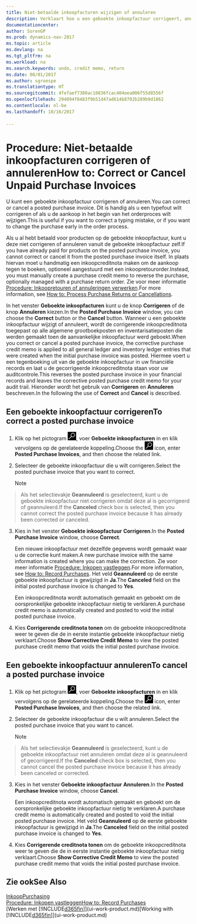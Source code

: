 ```yaml
---
title: Niet-betaalde inkoopfacturen wijzigen of annuleren
description: Verklaart hoe u een geboekte inkoopfactuur corrigeert, annuleert of ongedaan maakt, en hoe u automatisch een inkoopcreditnota gemaakt.
documentationcenter: 
author: SorenGP
ms.prod: dynamics-nav-2017
ms.topic: article
ms.devlang: na
ms.tgt_pltfrm: na
ms.workload: na
ms.search.keywords: undo, credit memo, return
ms.date: 08/01/2017
ms.author: sgroespe
ms.translationtype: HT
ms.sourcegitcommit: 4fefaef7380ac10836fcac404eea006f55d8556f
ms.openlocfilehash: 294094f8483f9b51d47ad614b8702b289b9d1862
ms.contentlocale: nl-be
ms.lasthandoff: 10/16/2017

---
```

# <a name="how-to-correct-or-cancel-unpaid-purchase-invoices"></a><span data-ttu-id="b334b-103">Procedure: Niet-betaalde inkoopfacturen corrigeren of annuleren</span><span class="sxs-lookup"><span data-stu-id="b334b-103">How to: Correct or Cancel Unpaid Purchase Invoices</span></span>
<span data-ttu-id="b334b-104">U kunt een geboekte inkoopfactuur corrigeren of annuleren.</span><span class="sxs-lookup"><span data-stu-id="b334b-104">You can correct or cancel a posted purchase invoice.</span></span> <span data-ttu-id="b334b-105">Dit is handig als u een typefout wilt corrigeren of als u de aankoop in het begin van het orderproces wilt wijzigen.</span><span class="sxs-lookup"><span data-stu-id="b334b-105">This is useful if you want to correct a typing mistake, or if you want to change the purchase early in the order process.</span></span>

<span data-ttu-id="b334b-106">Als u al hebt betaald voor producten op de geboekte inkoopfactuur, kunt u deze niet corrigeren of annuleren vanuit de geboekte inkoopfactuur zelf.</span><span class="sxs-lookup"><span data-stu-id="b334b-106">If you have already paid for products on the posted purchase invoice, you cannot correct or cancel it from the posted purchase invoice itself.</span></span> <span data-ttu-id="b334b-107">In plaats hiervan moet u handmatig een inkoopcreditnota maken om de aankoop tegen te boeken, optioneel aangestuurd met een inkoopretourorder.</span><span class="sxs-lookup"><span data-stu-id="b334b-107">Instead, you must manually create a purchase credit memo to reverse the purchase, optionally managed with a purchase return order.</span></span> <span data-ttu-id="b334b-108">Zie voor meer informatie [Procedure: Inkoopretouren of annuleringen verwerken](purchasing-how-process-purchase-returns-cancellations.md).</span><span class="sxs-lookup"><span data-stu-id="b334b-108">For more information, see [How to: Process Purchase Returns or Cancellations](purchasing-how-process-purchase-returns-cancellations.md).</span></span>

<span data-ttu-id="b334b-109">In het venster **Geboekte inkoopfacturen** kunt u de knop **Corrigeren** of de knop **Annuleren** kiezen.</span><span class="sxs-lookup"><span data-stu-id="b334b-109">In the **Posted Purchase Invoice** window, you can choose the **Correct** button or the **Cancel** button.</span></span> <span data-ttu-id="b334b-110">Wanneer u een geboekte inkoopfactuur wijzigt of annuleert, wordt de corrigerende inkoopcreditnota toegepast op alle algemene grootboekposten en inventarisatieposten die werden gemaakt toen de aanvankelijke inkoopfactuur werd geboekt.</span><span class="sxs-lookup"><span data-stu-id="b334b-110">When you correct or cancel a posted purchase invoice, the corrective purchase credit memo is applied to all general ledger and inventory ledger entries that were created when the initial purchase invoice was posted.</span></span> <span data-ttu-id="b334b-111">Hiermee voert u een tegenboeking uit van de geboekte inkoopfactuur in uw financiële records en laat u de gecorrigeerde inkoopcreditnota staan voor uw auditcontrole.</span><span class="sxs-lookup"><span data-stu-id="b334b-111">This reverses the posted purchase invoice in your financial records and leaves the corrective posted purchase credit memo for your audit trail.</span></span> <span data-ttu-id="b334b-112">Hieronder wordt het gebruik van **Corrigeren** en **Annuleren** beschreven.</span><span class="sxs-lookup"><span data-stu-id="b334b-112">In the following the use of **Correct** and **Cancel** is described.</span></span>

## <a name="to-correct-a-posted-purchase-invoice"></a><span data-ttu-id="b334b-113">Een geboekte inkoopfactuur corrigeren</span><span class="sxs-lookup"><span data-stu-id="b334b-113">To correct a posted purchase invoice</span></span>
1. <span data-ttu-id="b334b-114">Klik op het pictogram ![Zoeken naar pagina of rapport](media/ui-search/search_small.png "pictogram Zoeken naar pagina of rapport"), voer **Geboekte inkoopfacturen** in en klik vervolgens op de gerelateerde koppeling.</span><span class="sxs-lookup"><span data-stu-id="b334b-114">Choose the ![Search for Page or Report](media/ui-search/search_small.png "Search for Page or Report icon") icon, enter **Posted Purchase Invoices**, and then choose the related link.</span></span>  
2. <span data-ttu-id="b334b-115">Selecteer de geboekte inkoopfactuur die u wilt corrigeren.</span><span class="sxs-lookup"><span data-stu-id="b334b-115">Select the posted purchase invoice that you want to correct.</span></span>  

    > [!NOTE]  
>   <span data-ttu-id="b334b-116">Als het selectievakje **Geannuleerd** is geselecteerd, kunt u de geboekte inkoopfactuur niet corrigeren omdat deze al is gecorrigeerd of geannuleerd.</span><span class="sxs-lookup"><span data-stu-id="b334b-116">If the **Canceled** check box is selected, then you cannot correct the posted purchase invoice because it has already been corrected or canceled.</span></span>
3. <span data-ttu-id="b334b-117">Kies in het venster **Geboekte inkoopfactuur** **Corrigeren**.</span><span class="sxs-lookup"><span data-stu-id="b334b-117">In the **Posted Purchase Invoice** window, choose **Correct**.</span></span>

    <span data-ttu-id="b334b-118">Een nieuwe inkoopfactuur met dezelfde gegevens wordt gemaakt waar u de correctie kunt maken.</span><span class="sxs-lookup"><span data-stu-id="b334b-118">A new purchase invoice with the same information is created where you can make the correction.</span></span> <span data-ttu-id="b334b-119">Zie voor meer informatie [Procedure: Inkopen vastleggen](purchasing-how-record-purchases.md).</span><span class="sxs-lookup"><span data-stu-id="b334b-119">For more information, see [How to: Record Purchases](purchasing-how-record-purchases.md).</span></span> <span data-ttu-id="b334b-120">Het veld **Geannuleerd** op de eerste geboekte inkoopfactuur is gewijzigd in **Ja**.</span><span class="sxs-lookup"><span data-stu-id="b334b-120">The **Canceled** field on the initial posted purchase invoice is changed to **Yes**.</span></span>

    <span data-ttu-id="b334b-121">Een inkoopcreditnota wordt automatisch gemaakt en geboekt om de oorspronkelijke geboekte inkoopfactuur nietig te verklaren.</span><span class="sxs-lookup"><span data-stu-id="b334b-121">A purchase credit memo is automatically created and posted to void the initial posted purchase invoice.</span></span>
4. <span data-ttu-id="b334b-122">Kies **Corrigerende creditnota tonen** om de geboekte inkoopcreditnota weer te geven die de in eerste instantie geboekte inkoopfactuur nietig verklaart.</span><span class="sxs-lookup"><span data-stu-id="b334b-122">Choose **Show Corrective Credit Memo** to view the posted purchase credit memo that voids the initial posted purchase invoice.</span></span>

## <a name="to-cancel-a-posted-purchase-invoice"></a><span data-ttu-id="b334b-123">Een geboekte inkoopfactuur annuleren</span><span class="sxs-lookup"><span data-stu-id="b334b-123">To cancel a posted purchase invoice</span></span>
1. <span data-ttu-id="b334b-124">Klik op het pictogram ![Zoeken naar pagina of rapport](media/ui-search/search_small.png "pictogram Zoeken naar pagina of rapport"), voer **Geboekte inkoopfacturen** in en klik vervolgens op de gerelateerde koppeling.</span><span class="sxs-lookup"><span data-stu-id="b334b-124">Choose the ![Search for Page or Report](media/ui-search/search_small.png "Search for Page or Report icon") icon, enter **Posted Purchase Invoices**, and then choose the related link.</span></span>  
2. <span data-ttu-id="b334b-125">Selecteer de geboekte inkoopfactuur die u wilt annuleren.</span><span class="sxs-lookup"><span data-stu-id="b334b-125">Select the posted purchase invoice that you want to cancel.</span></span>

    > [!NOTE]  
>   <span data-ttu-id="b334b-126">Als het selectievakje **Geannuleerd** is geselecteerd, kunt u de geboekte inkoopfactuur niet annuleren omdat deze al is geannuleerd of gecorrigeerd.</span><span class="sxs-lookup"><span data-stu-id="b334b-126">If the **Canceled** check box is selected, then you cannot cancel the posted purchase invoice because it has already been canceled or corrected.</span></span>
3. <span data-ttu-id="b334b-127">Kies in het venster **Geboekte inkoopfactuur** **Annuleren**.</span><span class="sxs-lookup"><span data-stu-id="b334b-127">In the **Posted Purchase Invoice** window, choose **Cancel**.</span></span>

    <span data-ttu-id="b334b-128">Een inkoopcreditnota wordt automatisch gemaakt en geboekt om de oorspronkelijke geboekte inkoopfactuur nietig te verklaren.</span><span class="sxs-lookup"><span data-stu-id="b334b-128">A purchase credit memo is automatically created and posted to void the initial posted purchase invoice.</span></span> <span data-ttu-id="b334b-129">Het veld **Geannuleerd** op de eerste geboekte inkoopfactuur is gewijzigd in **Ja**.</span><span class="sxs-lookup"><span data-stu-id="b334b-129">The **Canceled** field on the initial posted purchase invoice is changed to **Yes**.</span></span>
4. <span data-ttu-id="b334b-130">Kies **Corrigerende creditnota tonen** om de geboekte inkoopcreditnota weer te geven die de in eerste instantie geboekte inkoopfactuur nietig verklaart.</span><span class="sxs-lookup"><span data-stu-id="b334b-130">Choose **Show Corrective Credit Memo** to view the posted purchase credit memo that voids the initial posted purchase invoice.</span></span>

## <a name="see-also"></a><span data-ttu-id="b334b-131">Zie ook</span><span class="sxs-lookup"><span data-stu-id="b334b-131">See Also</span></span>
[<span data-ttu-id="b334b-132">Inkoop</span><span class="sxs-lookup"><span data-stu-id="b334b-132">Purchasing</span></span>](purchasing-manage-purchasing.md)  
[<span data-ttu-id="b334b-133">Procedure: Inkopen vastleggen</span><span class="sxs-lookup"><span data-stu-id="b334b-133">How to: Record Purchases</span></span>](purchasing-how-record-purchases.md)  
<span data-ttu-id="b334b-134">[Werken met [!INCLUDE[d365fin](includes/d365fin_md.md)]](ui-work-product.md)</span><span class="sxs-lookup"><span data-stu-id="b334b-134">[Working with [!INCLUDE[d365fin](includes/d365fin_md.md)]](ui-work-product.md)</span></span>

